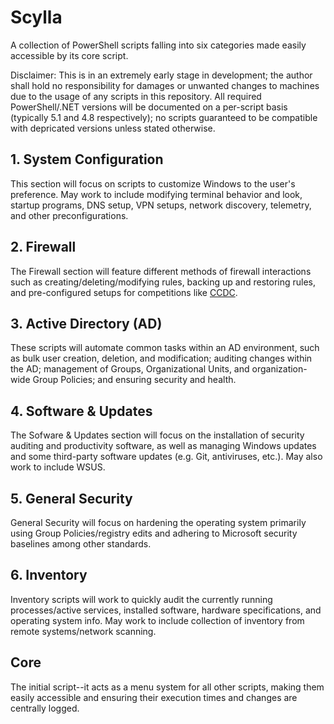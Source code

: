 # Scylla
A collection of PowerShell scripts falling into six categories made easily accessible by its core script.

Disclaimer: This is in an extremely early stage in development; the author shall hold no responsibility for damages or unwanted changes to machines due to the usage of any scripts in this repository. All required PowerShell/.NET versions will be documented on a per-script basis (typically 5.1 and 4.8 respectively); no scripts guaranteed to be compatible with depricated versions unless stated otherwise.

## 1. System Configuration
This section will focus on scripts to customize Windows to the user's preference. May work to include modifying terminal behavior and look, startup programs, DNS setup, VPN setups, network discovery, telemetry, and other preconfigurations.

## 2. Firewall
The Firewall section will feature different methods of firewall interactions such as creating/deleting/modifying rules, backing up and restoring rules, and pre-configured setups for competitions like [CCDC](https://www.nationalccdc.org).

## 3. Active Directory (AD)
These scripts will automate common tasks within an AD environment, such as bulk user creation, deletion, and modification; auditing changes within the AD; management of Groups, Organizational Units, and organization-wide Group Policies; and ensuring security and health. 

## 4. Software & Updates
The Sofware & Updates section will focus on the installation of security auditing and productivity software, as well as managing Windows updates and some third-party software updates (e.g. Git, antiviruses, etc.). May also work to include WSUS.

## 5. General Security
General Security will focus on hardening the operating system primarily using Group Policies/registry edits and adhering to Microsoft security baselines among other standards.

## 6. Inventory
Inventory scripts will work to quickly audit the currently running processes/active services, installed software, hardware specifications, and operating system info. May work to include collection of inventory from remote systems/network scanning.

## Core
The initial script--it acts as a menu system for all other scripts, making them easily accessible and ensuring their execution times and changes are centrally logged.